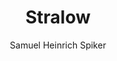 ---
image: /assets/images/spiker/41b.jpg
thumb: /assets/images/spiker-thumbs/41b.jpg
author: Samuel Heinrich Spiker
artist: 
engraver: 
title: "Stralow"
subtitle: 
tags:
  - View
layout: post
---